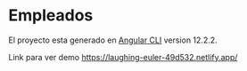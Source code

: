 # Empleados

El proyecto esta generado en [Angular CLI](https://github.com/angular/angular-cli) version 12.2.2.

Link para ver <a targeth = "_blank"> demo https://laughing-euler-49d532.netlify.app/ </a>
